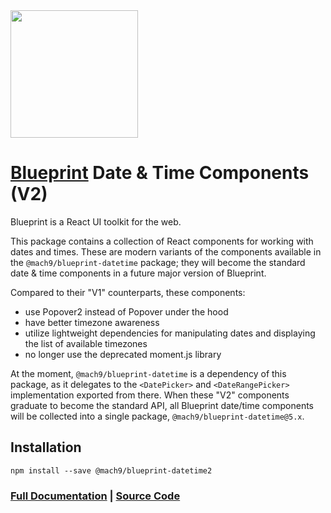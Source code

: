 <img height="204" src="https://cloud.githubusercontent.com/assets/464822/20228152/d3f36dc2-a804-11e6-80ff-51ada2d13ea7.png">

# [Blueprint](http://blueprintjs.com/) Date & Time Components (V2)

Blueprint is a React UI toolkit for the web.

This package contains a collection of React components for working with dates
and times. These are modern variants of the components available in the
`@mach9/blueprint-datetime` package; they will become the standard date & time
components in a future major version of Blueprint.

Compared to their "V1" counterparts, these components:
- use Popover2 instead of Popover under the hood
- have better timezone awareness
- utilize lightweight dependencies for manipulating dates and displaying
  the list of available timezones
- no longer use the deprecated moment.js library

At the moment, `@mach9/blueprint-datetime` is a dependency of this
package, as it delegates to the `<DatePicker>` and `<DateRangePicker>`
implementation exported from there. When these "V2" components graduate
to become the standard API, all Blueprint date/time components will
be collected into a single package, `@mach9/blueprint-datetime@5.x`.

## Installation

```
npm install --save @mach9/blueprint-datetime2
```

### [Full Documentation](http://blueprintjs.com/docs) | [Source Code](https://github.com/palantir/blueprint)
